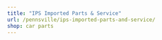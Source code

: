 ```yaml
---
title: "IPS Imported Parts & Service"
url: /pennsville/ips-imported-parts-and-service/
shop: car parts
---
```

